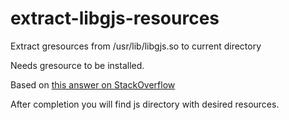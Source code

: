 # extract-libgjs-resources
Extract gresources from /usr/lib/libgjs.so to current directory

Needs gresource to be installed.

Based on [this answer on StackOverflow](http://superuser.com/a/745725)

After completion you will find js directory with desired resources.
